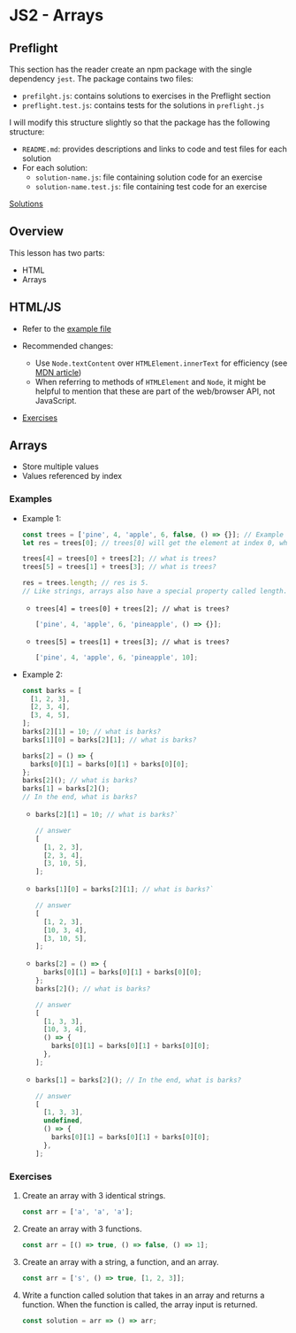 # JS2 - Arrays

## Preflight

This section has the reader create an npm package with the single dependency `jest`. The package contains two files:

- `prefilght.js`: contains solutions to exercises in the Preflight section
- `preflight.test.js`: contains tests for the solutions in `preflight.js`

I will modify this structure slightly so that the package has the following structure:

- `README.md`: provides descriptions and links to code and test files for each solution
- For each solution:
  - `solution-name.js`: file containing solution code for an exercise
  - `solution-name.test.js`: file containing test code for an exercise

[Solutions](preflight/README.md)

## Overview

This lesson has two parts:

- HTML
- Arrays

## HTML/JS

- Refer to the [example file](examples/div-and-inner-props.html)
- Recommended changes:

  - Use `Node.textContent` over `HTMLElement.innerText` for efficiency (see [MDN article](https://developer.mozilla.org/en-US/docs/Web/API/Node/textContent))
  - When referring to methods of `HTMLElement` and `Node`, it might be helpful to mention that these are part of the web/browser API, not JavaScript.

- [Exercises](exercises/html/README.md)

## Arrays

- Store multiple values
- Values referenced by index

### Examples

- Example 1:

  ```js
  const trees = ['pine', 4, 'apple', 6, false, () => {}]; // Example of an array.
  let res = trees[0]; // trees[0] will get the element at index 0, which is "pine"

  trees[4] = trees[0] + trees[2]; // what is trees?
  trees[5] = trees[1] + trees[3]; // what is trees?

  res = trees.length; // res is 5.
  // Like strings, arrays also have a special property called length.
  ```

  - `trees[4] = trees[0] + trees[2]; // what is trees?`

    ```js
    ['pine', 4, 'apple', 6, 'pineapple', () => {}];
    ```

  - `trees[5] = trees[1] + trees[3]; // what is trees?`

    ```js
    ['pine', 4, 'apple', 6, 'pineapple', 10];
    ```

- Example 2:

  ```js
  const barks = [
    [1, 2, 3],
    [2, 3, 4],
    [3, 4, 5],
  ];
  barks[2][1] = 10; // what is barks?
  barks[1][0] = barks[2][1]; // what is barks?

  barks[2] = () => {
    barks[0][1] = barks[0][1] + barks[0][0];
  };
  barks[2](); // what is barks?
  barks[1] = barks[2]();
  // In the end, what is barks?
  ```

  - ```js
    barks[2][1] = 10; // what is barks?`

    // answer
    [
      [1, 2, 3],
      [2, 3, 4],
      [3, 10, 5],
    ];
    ```

  - ```js
    barks[1][0] = barks[2][1]; // what is barks?`

    // answer
    [
      [1, 2, 3],
      [10, 3, 4],
      [3, 10, 5],
    ];
    ```

  - ```js
    barks[2] = () => {
      barks[0][1] = barks[0][1] + barks[0][0];
    };
    barks[2](); // what is barks?

    // answer
    [
      [1, 3, 3],
      [10, 3, 4],
      () => {
        barks[0][1] = barks[0][1] + barks[0][0];
      },
    ];
    ```

  - ```js
    barks[1] = barks[2](); // In the end, what is barks?

    // answer
    [
      [1, 3, 3],
      undefined,
      () => {
        barks[0][1] = barks[0][1] + barks[0][0];
      },
    ];
    ```

### Exercises

1. Create an array with 3 identical strings.

   ```js
   const arr = ['a', 'a', 'a'];
   ```

2. Create an array with 3 functions.

   ```js
   const arr = [() => true, () => false, () => 1];
   ```

3. Create an array with a string, a function, and an array.

   ```js
   const arr = ['s', () => true, [1, 2, 3]];
   ```

4. Write a function called solution that takes in an array and returns a function. When the function is called, the array input is returned.

   ```js
   const solution = arr => () => arr;
   ```
